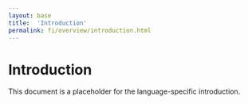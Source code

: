 ```yaml
---
layout: base
title:  'Introduction'
permalink: fi/overview/introduction.html
---
```


# Introduction

This document is a placeholder for the language-specific introduction.
